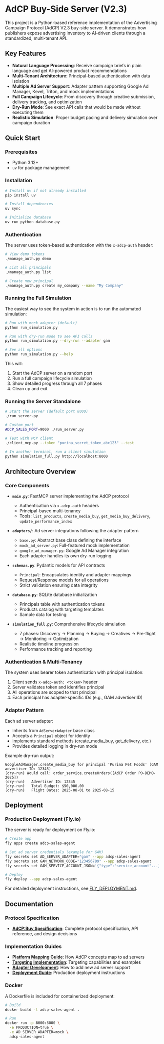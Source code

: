 # AdCP Buy-Side Server (V2.3)

This project is a Python-based reference implementation of the Advertising Campaign Protocol (AdCP) V2.3 buy-side server. It demonstrates how publishers expose advertising inventory to AI-driven clients through a standardized, multi-tenant API.

## Key Features

- **Natural Language Processing**: Receive campaign briefs in plain language and get AI-powered product recommendations
- **Multi-Tenant Architecture**: Principal-based authentication with data isolation
- **Multiple Ad Server Support**: Adapter pattern supporting Google Ad Manager, Kevel, Triton, and mock implementations
- **Full Campaign Lifecycle**: From discovery through creative submission, delivery tracking, and optimization
- **Dry-Run Mode**: See exact API calls that would be made without executing them
- **Realistic Simulation**: Proper budget pacing and delivery simulation over campaign duration

## Quick Start

### Prerequisites
- Python 3.12+
- `uv` for package management

### Installation
```bash
# Install uv if not already installed
pip install uv

# Install dependencies
uv sync

# Initialize database
uv run python database.py
```

### Authentication

The server uses token-based authentication with the `x-adcp-auth` header:

```bash
# View demo tokens
./manage_auth.py demo

# List all principals
./manage_auth.py list

# Create new principal
./manage_auth.py create my_company --name "My Company"
```

### Running the Full Simulation

The easiest way to see the system in action is to run the automated simulation:

```bash
# Run with mock adapter (default)
python run_simulation.py

# Run with dry-run mode to see API calls
python run_simulation.py --dry-run --adapter gam

# See all options
python run_simulation.py --help
```

This will:
1. Start the AdCP server on a random port
2. Run a full campaign lifecycle simulation
3. Show detailed progress through all 7 phases
4. Clean up and exit

### Running the Server Standalone

```bash
# Start the server (default port 8000)
./run_server.py

# Custom port
ADCP_SALES_PORT=9000 ./run_server.py

# Test with MCP client
./client_mcp.py --token "purina_secret_token_abc123" --test

# In another terminal, run a client simulation
python simulation_full.py http://localhost:8000
```

## Architecture Overview

### Core Components

- **`main.py`**: FastMCP server implementing the AdCP protocol
  - Authentication via `x-adcp-auth` headers
  - Principal-based multi-tenancy
  - Tools: `list_products`, `create_media_buy`, `get_media_buy_delivery`, `update_performance_index`

- **`adapters/`**: Ad server integrations following the adapter pattern
  - `base.py`: Abstract base class defining the interface
  - `mock_ad_server.py`: Full-featured mock implementation
  - `google_ad_manager.py`: Google Ad Manager integration
  - Each adapter handles its own dry-run logging

- **`schemas.py`**: Pydantic models for API contracts
  - `Principal`: Encapsulates identity and adapter mappings
  - Request/Response models for all operations
  - Strict validation ensuring data integrity

- **`database.py`**: SQLite database initialization
  - Principals table with authentication tokens
  - Products catalog with targeting templates
  - Sample data for testing

- **`simulation_full.py`**: Comprehensive lifecycle simulation
  - 7 phases: Discovery → Planning → Buying → Creatives → Pre-flight → Monitoring → Optimization
  - Realistic timeline progression
  - Performance tracking and reporting

### Authentication & Multi-Tenancy

The system uses bearer token authentication with principal isolation:

1. Client sends `x-adcp-auth: <token>` header
2. Server validates token and identifies principal
3. All operations are scoped to that principal
4. Each principal has adapter-specific IDs (e.g., GAM advertiser ID)

### Adapter Pattern

Each ad server adapter:
- Inherits from `AdServerAdapter` base class
- Accepts a `Principal` object for identity
- Implements standard methods (create_media_buy, get_delivery, etc.)
- Provides detailed logging in dry-run mode

Example dry-run output:
```
GoogleAdManager.create_media_buy for principal 'Purina Pet Foods' (GAM advertiser ID: 12345)
(dry-run) Would call: order_service.createOrders([AdCP Order PO-DEMO-2025])
(dry-run)   Advertiser ID: 12345
(dry-run)   Total Budget: $50,000.00
(dry-run)   Flight Dates: 2025-08-01 to 2025-08-15
```

## Deployment

### Production Deployment (Fly.io)

The server is ready for deployment on Fly.io:

```bash
# Create app
fly apps create adcp-sales-agent

# Set ad server credentials (example for GAM)
fly secrets set AD_SERVER_ADAPTER="gam" --app adcp-sales-agent
fly secrets set GAM_NETWORK_CODE="123456789" --app adcp-sales-agent
fly secrets set GAM_SERVICE_ACCOUNT_JSON='{"type":"service_account"...}' --app adcp-sales-agent

# Deploy
fly deploy --app adcp-sales-agent
```

For detailed deployment instructions, see [FLY_DEPLOYMENT.md](FLY_DEPLOYMENT.md).

## Documentation

### Protocol Specification
- **[AdCP:Buy Specification](adcp-spec/)**: Complete protocol specification, API reference, and design decisions

### Implementation Guides  
- **[Platform Mapping Guide](docs/platform-mapping-guide.md)**: How AdCP concepts map to ad servers
- **[Targeting Implementation](docs/targeting-implementation.md)**: Targeting capabilities and examples
- **[Adapter Development](docs/adapter-development.md)**: How to add new ad server support
- **[Deployment Guide](FLY_DEPLOYMENT.md)**: Production deployment instructions

### Docker

A Dockerfile is included for containerized deployment:

```bash
# Build
docker build -t adcp-sales-agent .

# Run
docker run -p 8000:8000 \
  -e PRODUCTION=true \
  -e AD_SERVER_ADAPTER=mock \
  adcp-sales-agent
```

